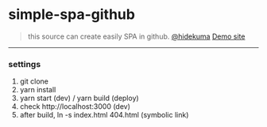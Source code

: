 # simple-spa-github
> this source can create easily SPA in github.
[@hidekuma](https://github.com/hidekuma)
[Demo site](https://hidekuma.github.io/simple-spa-github/)
---

### settings
1) git clone
2) yarn install
3) yarn start (dev) / yarn build (deploy)
4) check http://localhost:3000 (dev)
5) after build, ln -s index.html 404.html (symbolic link)
